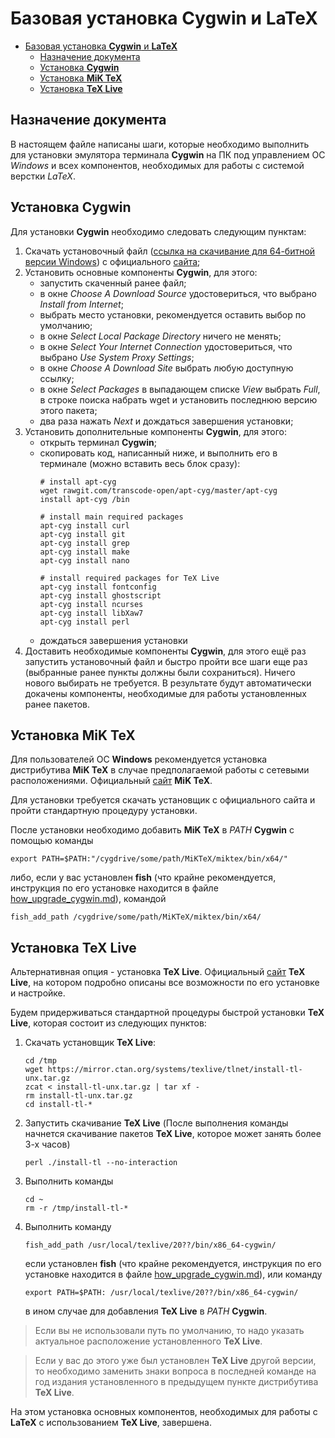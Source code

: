 # Базовая установка **Cygwin** и **LaTeX**

- [Базовая установка **Cygwin** и **LaTeX**](#базовая-установка-cygwin-и-latex)
  - [Назначение документа](#назначение-документа)
  - [Установка **Cygwin**](#установка-cygwin)
  - [Установка **MiK TeX**](#установка-mik-tex)
  - [Установка **TeX Live**](#установка-tex-live)


## Назначение документа

В настоящем файле написаны шаги, которые необходимо выполнить для установки
эмулятора терминала **Cygwin** на ПК под управлением ОС *Windows* и всех
компонентов, необходимых для работы с системой верстки *LaTeX*.

## Установка **Cygwin**

Для установки **Cygwin** необходимо следовать следующим пунктам:

1. Скачать установочный файл ([ссылка на скачивание для 64-битной версии Windows](https://www.cygwin.com/setup-x86_64.exe)) с официального
   [сайта](https://www.cygwin.com/install.html);
2. Установить основные компоненты **Cygwin**, для этого:
    - запустить скаченный ранее файл;
    - в окне *Choose A Download Source* удостовериться, что выбрано *Install
      from Internet*;
    - выбрать место установки, рекомендуется оставить выбор по умолчанию;
    - в окне *Select Local Package Directory* ничего не менять;
    - в окне *Select Your Internet Connection* удостовериться, что выбрано *Use 
    System Proxy Settings*;
    - в окне *Choose A Download Site* выбрать любую доступную ссылку;
    - в окне *Select Packages* в выпадающем списке *View* выбрать *Full*, в
      строке поиска набрать wget и установить последнюю версию этого пакета;
    - два раза нажать *Next* и дождаться завершения установки;
3. Установить дополнительные компоненты **Cygwin**, для этого:
    - открыть терминал **Cygwin**;
    - скопировать код, написанный ниже, и выполнить его в терминале (можно
      вставить весь блок сразу):
      ```
      # install apt-cyg
      wget rawgit.com/transcode-open/apt-cyg/master/apt-cyg
      install apt-cyg /bin
      
      # install main required packages
      apt-cyg install curl
      apt-cyg install git
      apt-cyg install grep
      apt-cyg install make
      apt-cyg install nano
      
      # install required packages for TeX Live
      apt-cyg install fontconfig
      apt-cyg install ghostscript
      apt-cyg install ncurses
      apt-cyg install libXaw7
      apt-cyg install perl
      ```
    - дождаться завершения установки
4. Доставить необходимые компоненты **Cygwin**, для этого ещё раз запустить
   установочный файл и быстро пройти все шаги еще раз (выбранные ранее пункты
   должны были сохраниться). Ничего нового выбирать не требуется. В результате
   будут автоматически докачены компоненты, необходимые для работы установленных
   ранее пакетов.

## Установка **MiK TeX**

Для пользователей ОС **Windows** рекомендуется установка дистрибутива **MiK
TeX** в случае предполагаемой работы с сетевыми расположениями. Официальный
[сайт](https://miktex.org) **MiK TeX**.

Для установки требуется скачать установщик с официального сайта и пройти
стандартную процедуру установки. 

После установки необходимо добавить **MiK TeX** в *PATH* **Cygwin** с помощью
команды 
```
export PATH=$PATH:"/cygdrive/some/path/MiKTeX/miktex/bin/x64/"
```
либо, если у вас установлен **fish** (что крайне рекомендуется, инструкция по
его установке находится в файле [how_upgrade_cygwin.md](how_upgrade_cygwin.md)),
командой 
```
fish_add_path /cygdrive/some/path/MiKTeX/miktex/bin/x64/
```

## Установка **TeX Live**

Альтернативная опция - установка **TeX Live**. Официальный
[сайт](https://www.tug.org/texlive/) **TeX Live**, на котором 
подробно описаны все возможности по его установке и настройке.

Будем придерживаться стандартной процедуры быстрой установки **TeX Live**,
которая состоит из следующих пунктов:
1. Скачать установщик **TeX Live**: 
    ```
    cd /tmp
    wget https://mirror.ctan.org/systems/texlive/tlnet/install-tl-unx.tar.gz
    zcat < install-tl-unx.tar.gz | tar xf -
    rm install-tl-unx.tar.gz
    cd install-tl-*
    ```
2.  Запустить скачивание **TeX Live** (После выполнения команды начнется
    скачивание пакетов  **TeX Live**, которое может занять более 3-х часов)
    ```
    perl ./install-tl --no-interaction
    ```
3. Выполнить команды
    ```
    cd ~
    rm -r /tmp/install-tl-*
    ```
4. Выполнить команду
    ```
    fish_add_path /usr/local/texlive/20??/bin/x86_64-cygwin/
    ```
    если установлен **fish** (что крайне рекомендуется, инструкция по
    его установке находится в файле
    [how_upgrade_cygwin.md](how_upgrade_cygwin.md)), или команду 
    ```
    export PATH=$PATH: /usr/local/texlive/20??/bin/x86_64-cygwin/
    ```
    в ином случае для добавления **TeX Live** в *PATH* **Cygwin**.

> Если вы не использовали путь по умолчанию, то надо указать актуальное
> расположение установленного **TeX Live**.

> Если у вас до этого уже был установлен **TeX Live** другой версии, то
> необходимо заменить знаки вопроса в последней команде на год издания
> установленного в предыдущем пункте дистрибутива **TeX Live**.

На этом установка основных компонентов, необходимых для работы с **LaTeX** с
использованием **TeX Live**, завершена. 